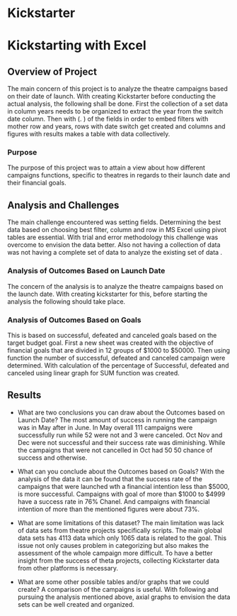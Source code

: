 # Kickstarter
# Kickstarting with Excel

## Overview of Project
The main concern of this project is to analyze the theatre campaigns based on their date of launch. With creating Kickstarter before conducting the actual analysis, the following shall be done. First the collection of a set data in column years needs to be organized to extract the year from the switch date column. Then with (.  ) of the fields in order to embed filters with mother row and years, rows with date switch get created and columns and figures with results makes a table with data collectively.


### Purpose

The purpose of this project was to attain a view about how different campaigns functions, specific to theatres in regards to their launch date and their financial goals.
## Analysis and Challenges

The main challenge encountered was setting fields. Determining the best data based on choosing best filter, column and row in MS Excel using pivot tables  are essential.  With trial and error methodology this challenge was overcome to envision the data better. Also not having a collection of data was not having a complete set of data to analyze the existing set of data . 

### Analysis of Outcomes Based on Launch Date
The concern of the analysis is to analyze the theatre campaigns based on the launch date. With creating kickstarter for this, before starting the analysis the following should take place.



### Analysis of Outcomes Based on Goals
This is based on successful, defeated and canceled goals based on the target budget goal. First a new sheet was created with the objective of financial goals that are divided in 12 groups of $1000 to $50000. Then using function the number of successful, defeated and canceled campaign were determined. With calculation of the percentage of Successful, defeated and canceled using linear graph for SUM function was created. 

## Results

- What are two conclusions you can draw about the Outcomes based on Launch Date?
The most amount of success in running the campaign was in May after in June. In May overall 111 campaigns were successfully run while 52 were not and 3 were canceled. Oct Nov and Dec were not successful and their success rate was diminishing. While the campaigns that were not cancelled in Oct had 50 50 chance of success and otherwise.   

- What can you conclude about the Outcomes based on Goals?
With the analysis of the data it can be found that the success rate of the campaigns that were launched wth a financial intention less than $5000, is more successful. Campaigns with goal of more than $1000 to $4999 have a success rate in 76% Chanel. And campaigns with financial intention of more than the mentioned figures were about 73%.
- What are some limitations of this dataset?
The main limitation was lack of data sets from theatre projects specifically scripts.  The main global data sets has 4113 data which only 1065 data is related to the goal.  This issue not only causes problem in categorizing but also makes the assessment of the whole campaign more difficult. To have a better insight from the success of theta projects, collecting Kickstarter data from other platforms is necessary.
- What are some other possible tables and/or graphs that we could create?
A comparison of the campaigns is useful. With following and pursuing the analysis mentioned above, axial graphs to envision the data sets can be well created and organized.
